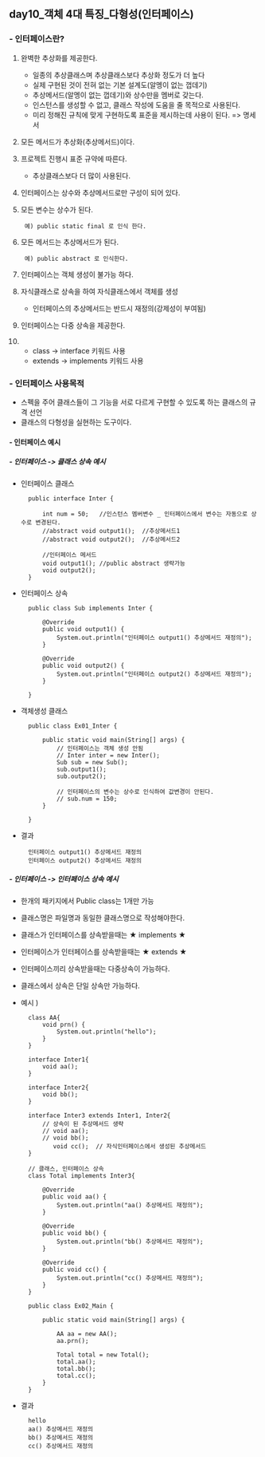 ## day10_객체 4대 특징_다형성(인터페이스)

### - 인터페이스란?
1. 완벽한 추상화를 제공한다.
    - 일종의 추상클래스며 추상클래스보다 추상화 정도가 더 높다
    - 실제 구현된 것이 전혀 없는 기본 설계도(알멩이 없는 껍데기)
    - 추상메서드(알멩이 없는 껍데기)와 상수만을 멤버로 갖는다.
    - 인스턴스를 생성할 수 없고, 클래스 작성에 도움을 줄 목적으로 사용된다.
    - 미리 정해진 규칙에 맞게 구현하도록 표준을 제시하는데 사용이 된다. => 명세서   
2. 모든 메서드가 추상화(추상메서드)이다.
3. 프로젝트 진행시 표준 규약에 따른다.
    -  추상클래스보다 더 많이 사용된다.
4. 인터페이스는 상수와 추상메서드로만 구성이 되어 있다.
5. 모든 변수는 상수가 된다.

        예) public static final 로 인식 한다.

6. 모든 메서드는 추상메서드가 된다.

        예) public abstract 로 인식한다.

7. 인터페이스는 객체 생성이 불가능 하다.
8. 자식클래스로 상속을 하여 자식클래스에서 객체를 생성
    - 인터페이스의 추상메서드는 반드시 재정의(강제성이 부여됨)
9. 인터페이스는 다중 상속을 제공한다.
10. - class -> interface 키워드 사용
    - extends -> implements 키워드 사용

### - 인터페이스 사용목적 
- 스펙을 주어 클래스들이 그 기능을 서로 다르게 구현할 수 있도록 하는 클래스의 규격 선언
- 클래스의 다형성을 실현하는 도구이다.

#### - 인터페이스 예시
##### - 인터페이스 -> 클래스 상속 예시
- 인터페이스 클래스

        public interface Inter {

            int num = 50;	//인스턴스 멤버변수 _ 인터페이스에서 변수는 자동으로 상수로 변경된다.
            //abstract void output1();	//추상메서드1
            //abstract void output2(); 	//추상메서드2
            
            //인터페이스 메서드
            void output1(); //public abstract 생략가능 
            void output2();
        }

- 인터페이스 상속 

        public class Sub implements Inter {

            @Override
            public void output1() {
                System.out.println("인터페이스 output1() 추상메서드 재정의");
            }

            @Override
            public void output2() {
                System.out.println("인터페이스 output2() 추상메서드 재정의");
            }

        }   

- 객체생성 클래스

        public class Ex01_Inter {

            public static void main(String[] args) {
                // 인터페이스는 객체 생성 안됨
                // Inter inter = new Inter(); 
                Sub sub = new Sub();
                sub.output1();
                sub.output2();
                
                // 인터페이스의 변수는 상수로 인식하여 값변경이 안된다.
                // sub.num = 150;
            }

        }

- 결과

        인터페이스 output1() 추상메서드 재정의
        인터페이스 output2() 추상메서드 재정의

##### - 인터페이스 -> 인터페이스 상속 예시
- 한개의 패키지에서 Public class는 1개만 가능
- 클래스명은 파일명과 동일한 클래스명으로 작성해야한다.
- 클래스가 인터페이스를 상속받을때는 ★ implements ★
- 인터페이스가 인터페이스를 상속받을때는 ★ extends ★
- 인터페이스끼리 상속받을때는 다중상속이 가능하다. 
- 클래스에서 상속은 단일 상속만 가능하다.

- 예시 ) 

        class AA{
            void prn() {
                System.out.println("hello");
            }
        }

        interface Inter1{
            void aa();
        }

        interface Inter2{
            void bb();
        }

        interface Inter3 extends Inter1, Inter2{
            // 상속이 된 추상메서드 생략
            // void aa();
            // void bb();
               void cc();  // 자식인터페이스에서 생성된 추상메서드
        }

        // 클래스, 인터페이스 상속
        class Total implements Inter3{

            @Override
            public void aa() {
                System.out.println("aa() 추상메서드 재정의");
            }

            @Override
            public void bb() {
                System.out.println("bb() 추상메서드 재정의");
            }

            @Override
            public void cc() {
                System.out.println("cc() 추상메서드 재정의");
            }      
        }

        public class Ex02_Main {

            public static void main(String[] args) {
                
                AA aa = new AA();
                aa.prn();

                Total total = new Total();
                total.aa();
                total.bb();
                total.cc();
            }
        }

- 결과

        hello
        aa() 추상메서드 재정의
        bb() 추상메서드 재정의
        cc() 추상메서드 재정의